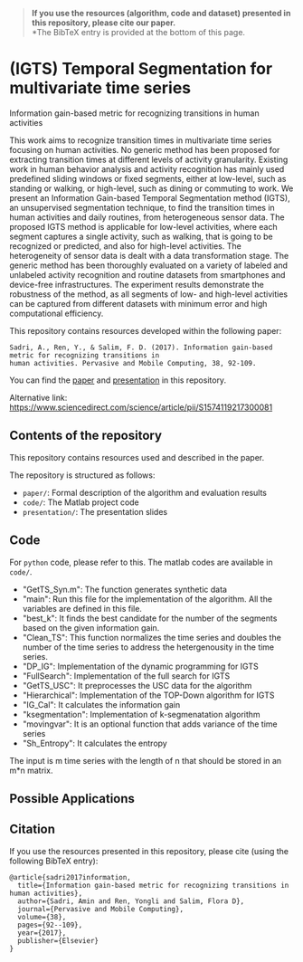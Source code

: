> **If you use the resources (algorithm, code and dataset) presented in this repository, please cite our paper.**  
*The BibTeX entry is provided at the bottom of this page. 

# (IGTS) Temporal Segmentation for multivariate time series

Information gain-based metric for recognizing transitions in human activities

This work aims to recognize transition times in multivariate time series focusing on human activities. No generic method has been proposed for extracting transition times at different levels of activity granularity. Existing work in human behavior analysis and activity recognition has mainly used predefined sliding windows or fixed segments, either at low-level, such as standing or walking, or high-level, such as dining or commuting to work. We present an Information Gain-based Temporal Segmentation method (IGTS), an unsupervised segmentation technique, to find the transition times in human activities and daily routines, from heterogeneous sensor data. The proposed IGTS method is applicable for low-level activities, where each segment captures a single activity, such as walking, that is going to be recognized or predicted, and also for high-level activities. The heterogeneity of sensor data is dealt with a data transformation stage. The generic method has been thoroughly evaluated on a variety of labeled and unlabeled activity recognition and routine datasets from smartphones and device-free infrastructures. The experiment results demonstrate the robustness of the method, as all segments of low- and high-level activities can be captured from different datasets with minimum error and high computational efficiency.

This repository contains resources developed within the following paper:

	Sadri, A., Ren, Y., & Salim, F. D. (2017). Information gain-based metric for recognizing transitions in 
	human activities. Pervasive and Mobile Computing, 38, 92-109.
  
You can find the [paper](https://github.com/cruiseresearchgroup/IGTS-Temporal-Segmentation/blob/master/paper/1-s2.0-S1574119217300081-main.pdf) and [presentation](https://github.com/cruiseresearchgroup/IGTS-Temporal-Segmentation/blob/master/Presentation/IGTS-%20Presentation.pptx) in this repository. 

Alternative link: https://www.sciencedirect.com/science/article/pii/S1574119217300081

## Contents of the repository
This repository contains resources used and described in the paper.

The repository is structured as follows:
- `paper/`: Formal description of the algorithm and evaluation results
- `code/`: The Matlab project code
- `presentation/`: The presentation slides

## Code
For `python` code, please refer to this. The matlab codes are available in `code/`. 
- "GetTS_Syn.m": The function  generates synthetic data
- "main": Run this file for the implementation of the algorithm. All the variables are defined in this file. 
- "best_k": It finds the best candidate for the number of the segments based on the given information gain.
- "Clean_TS": This function normalizes the time series and doubles the number of the time series to address the hetergenousity in the time series.
- "DP_IG": Implementation of the dynamic programming for IGTS
- "FullSearch": Implementation of the full search for IGTS
- "GetTS_USC": It preprocesses the USC data for the algorithm
- "Hierarchical": Implementation of the TOP-Down algorithm for IGTS
- "IG_Cal": It calculates the information gain
- "ksegmentation": Implementation of k-segmenatation algorithm
- "movingvar": It is an optional function that adds variance of the time series
- "Sh_Entropy": It calculates the entropy

The input is m time series with the length of n that should be stored in an m*n matrix.

## Possible Applications

## Citation
If you use the resources presented in this repository, please cite (using the following BibTeX entry):
```
@article{sadri2017information,
  title={Information gain-based metric for recognizing transitions in human activities},
  author={Sadri, Amin and Ren, Yongli and Salim, Flora D},
  journal={Pervasive and Mobile Computing},
  volume={38},
  pages={92--109},
  year={2017},
  publisher={Elsevier}
}
```
